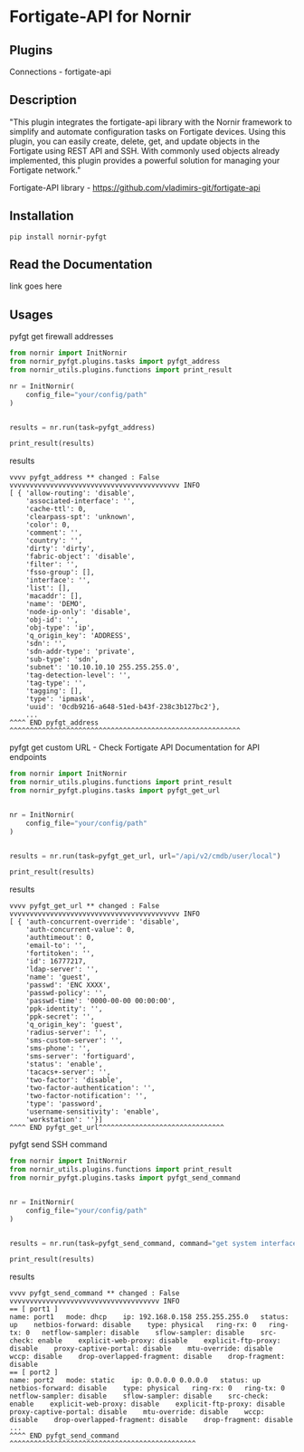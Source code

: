 # Fortigate-API for Nornir

## Plugins

Connections - fortigate-api

## Description

"This plugin integrates the fortigate-api library with the Nornir framework to simplify and automate configuration tasks on Fortigate devices. Using this plugin, you can easily create, delete, get, and update objects in the Fortigate using REST API and SSH. With commonly used objects already implemented, this plugin provides a powerful solution for managing your Fortigate network."

Fortigate-API library - https://github.com/vladimirs-git/fortigate-api

## Installation

```
pip install nornir-pyfgt
```

## Read the Documentation

link goes here

## Usages

pyfgt get firewall addresses

```python
from nornir import InitNornir
from nornir_pyfgt.plugins.tasks import pyfgt_address
from nornir_utils.plugins.functions import print_result

nr = InitNornir(
    config_file="your/config/path"
)


results = nr.run(task=pyfgt_address)

print_result(results)

```

results

```
vvvv pyfgt_address ** changed : False vvvvvvvvvvvvvvvvvvvvvvvvvvvvvvvvvvvvvvvvvv INFO
[ { 'allow-routing': 'disable',
    'associated-interface': '',
    'cache-ttl': 0,
    'clearpass-spt': 'unknown',
    'color': 0,
    'comment': '',
    'country': '',
    'dirty': 'dirty',
    'fabric-object': 'disable',
    'filter': '',
    'fsso-group': [],
    'interface': '',
    'list': [],
    'macaddr': [],
    'name': 'DEMO',
    'node-ip-only': 'disable',
    'obj-id': '',
    'obj-type': 'ip',
    'q_origin_key': 'ADDRESS',
    'sdn': '',
    'sdn-addr-type': 'private',
    'sub-type': 'sdn',
    'subnet': '10.10.10.10 255.255.255.0',
    'tag-detection-level': '',
    'tag-type': '',
    'tagging': [],
    'type': 'ipmask',
    'uuid': '0cdb9216-a648-51ed-b43f-238c3b127bc2'},
    ...
^^^^ END pyfgt_address ^^^^^^^^^^^^^^^^^^^^^^^^^^^^^^^^^^^^^^^^^^^^^^^^^^^^^^^^^
```

pyfgt get custom URL - Check Fortigate API Documentation for API endpoints

```python
from nornir import InitNornir
from nornir_utils.plugins.functions import print_result
from nornir_pyfgt.plugins.tasks import pyfgt_get_url


nr = InitNornir(
    config_file="your/config/path"
)


results = nr.run(task=pyfgt_get_url, url="/api/v2/cmdb/user/local")

print_result(results)

```

results

```
vvvv pyfgt_get_url ** changed : False vvvvvvvvvvvvvvvvvvvvvvvvvvvvvvvvvvvvvvvvvv INFO
[ { 'auth-concurrent-override': 'disable',
    'auth-concurrent-value': 0,
    'authtimeout': 0,
    'email-to': '',
    'fortitoken': '',
    'id': 16777217,
    'ldap-server': '',
    'name': 'guest',
    'passwd': 'ENC XXXX',
    'passwd-policy': '',
    'passwd-time': '0000-00-00 00:00:00',
    'ppk-identity': '',
    'ppk-secret': '',
    'q_origin_key': 'guest',
    'radius-server': '',
    'sms-custom-server': '',
    'sms-phone': '',
    'sms-server': 'fortiguard',
    'status': 'enable',
    'tacacs+-server': '',
    'two-factor': 'disable',
    'two-factor-authentication': '',
    'two-factor-notification': '',
    'type': 'password',
    'username-sensitivity': 'enable',
    'workstation': ''}]
^^^^ END pyfgt_get_url^^^^^^^^^^^^^^^^^^^^^^^^^^^^^^^
```

pyfgt send SSH command

```python
from nornir import InitNornir
from nornir_utils.plugins.functions import print_result
from nornir_pyfgt.plugins.tasks import pyfgt_send_command


nr = InitNornir(
    config_file="your/config/path"
)


results = nr.run(task=pyfgt_send_command, command="get system interface")

print_result(results)

```

results

```
vvvv pyfgt_send_command ** changed : False vvvvvvvvvvvvvvvvvvvvvvvvvvvvvvvvvvvvv INFO
== [ port1 ]
name: port1   mode: dhcp    ip: 192.168.0.158 255.255.255.0   status: up    netbios-forward: disable    type: physical   ring-rx: 0   ring-tx: 0   netflow-sampler: disable    sflow-sampler: disable    src-check: enable    explicit-web-proxy: disable    explicit-ftp-proxy: disable    proxy-captive-portal: disable    mtu-override: disable    wccp: disable    drop-overlapped-fragment: disable    drop-fragment: disable
== [ port2 ]
name: port2   mode: static    ip: 0.0.0.0 0.0.0.0   status: up    netbios-forward: disable    type: physical   ring-rx: 0   ring-tx: 0   netflow-sampler: disable    sflow-sampler: disable    src-check: enable    explicit-web-proxy: disable    explicit-ftp-proxy: disable    proxy-captive-portal: disable    mtu-override: disable    wccp: disable    drop-overlapped-fragment: disable    drop-fragment: disable
...
^^^^ END pyfgt_send_command ^^^^^^^^^^^^^^^^^^^^^^^^^^^^^^^^^^^^^^^^^^^^^^
```
